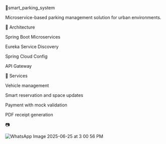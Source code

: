 ﻿🚗smart_parking_system

Microservice-based parking management solution for urban environments.

🚀 Architecture

Spring Boot Microservices 

Eureka Service Discovery

Spring Cloud Config

API Gateway

📌 Services

Vehicle management

Smart reservation and space updates

Payment with mock validation

PDF receipt generation

📷

![WhatsApp Image 2025-06-25 at 3 00 56 PM](https://github.com/user-attachments/assets/c6b30583-9650-4d8b-9f43-29f8ec25fb00)



